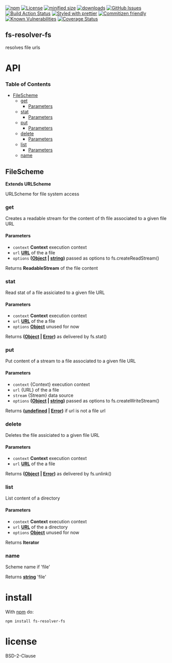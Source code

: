[![npm](https://img.shields.io/npm/v/fs-resolver-fs.svg)](https://www.npmjs.com/package/fs-resolver-fs)
[![License](https://img.shields.io/badge/License-BSD%203--Clause-blue.svg)](https://opensource.org/licenses/BSD-3-Clause)
[![minified size](https://badgen.net/bundlephobia/min/fs-resolver-fs)](https://bundlephobia.com/result?p=fs-resolver-fs)
[![downloads](http://img.shields.io/npm/dm/fs-resolver-fs.svg?style=flat-square)](https://npmjs.org/package/fs-resolver-fs)
[![GitHub Issues](https://img.shields.io/github/issues/arlac77/fs-resolver-fs.svg?style=flat-square)](https://github.com/arlac77/fs-resolver-fs/issues)
[![Build Action Status](https://img.shields.io/endpoint.svg?url=https%3A%2F%2Factions-badge.atrox.dev%2Farlac77%2Ffs-resolver-fs%2Fbadge&style=flat)](https://actions-badge.atrox.dev/arlac77/fs-resolver-fs/goto)
[![Styled with prettier](https://img.shields.io/badge/styled_with-prettier-ff69b4.svg)](https://github.com/prettier/prettier)
[![Commitizen friendly](https://img.shields.io/badge/commitizen-friendly-brightgreen.svg)](http://commitizen.github.io/cz-cli/)
[![Known Vulnerabilities](https://snyk.io/test/github/arlac77/fs-resolver-fs/badge.svg)](https://snyk.io/test/github/arlac77/fs-resolver-fs)
[![Coverage Status](https://coveralls.io/repos/arlac77/fs-resolver-fs/badge.svg)](https://coveralls.io/github/arlac77/fs-resolver-fs)

## fs-resolver-fs

resolves file urls

# API

<!-- Generated by documentation.js. Update this documentation by updating the source code. -->

### Table of Contents

-   [FileScheme](#filescheme)
    -   [get](#get)
        -   [Parameters](#parameters)
    -   [stat](#stat)
        -   [Parameters](#parameters-1)
    -   [put](#put)
        -   [Parameters](#parameters-2)
    -   [delete](#delete)
        -   [Parameters](#parameters-3)
    -   [list](#list)
        -   [Parameters](#parameters-4)
    -   [name](#name)

## FileScheme

**Extends URLScheme**

URLScheme for file system access

### get

Creates a readable stream for the content of th file associated to a given file URL

#### Parameters

-   `context` **Context** execution context
-   `url` **[URL](https://developer.mozilla.org/docs/Web/API/URL/URL)** of the a file
-   `options` **([Object](https://developer.mozilla.org/docs/Web/JavaScript/Reference/Global_Objects/Object) \| [string](https://developer.mozilla.org/docs/Web/JavaScript/Reference/Global_Objects/String))** passed as options to fs.createReadStream()

Returns **ReadableStream** of the file content

### stat

Read stat of a file assiciated to a given file URL

#### Parameters

-   `context` **Context** execution context
-   `url` **[URL](https://developer.mozilla.org/docs/Web/API/URL/URL)** of the a file
-   `options` **[Object](https://developer.mozilla.org/docs/Web/JavaScript/Reference/Global_Objects/Object)** unused for now

Returns **([Object](https://developer.mozilla.org/docs/Web/JavaScript/Reference/Global_Objects/Object) \| [Error](https://developer.mozilla.org/docs/Web/JavaScript/Reference/Global_Objects/Error))** as delivered by fs.stat()

### put

Put content of a stream to a file associated to a given file URL

#### Parameters

-   `context`  {Context} execution context
-   `url`  {URL} of the a file
-   `stream`  {Stream} data source
-   `options` **([Object](https://developer.mozilla.org/docs/Web/JavaScript/Reference/Global_Objects/Object) \| [string](https://developer.mozilla.org/docs/Web/JavaScript/Reference/Global_Objects/String))** passed as options to fs.createWriteStream()

Returns **([undefined](https://developer.mozilla.org/docs/Web/JavaScript/Reference/Global_Objects/undefined) \| [Error](https://developer.mozilla.org/docs/Web/JavaScript/Reference/Global_Objects/Error))** if url is not a file url

### delete

Deletes the file assiciated to a given file URL

#### Parameters

-   `context` **Context** execution context
-   `url` **[URL](https://developer.mozilla.org/docs/Web/API/URL/URL)** of the a file

Returns **([Object](https://developer.mozilla.org/docs/Web/JavaScript/Reference/Global_Objects/Object) \| [Error](https://developer.mozilla.org/docs/Web/JavaScript/Reference/Global_Objects/Error))** as delivered by fs.unlink()

### list

List content of a directory

#### Parameters

-   `context` **Context** execution context
-   `url` **[URL](https://developer.mozilla.org/docs/Web/API/URL/URL)** of the a directory
-   `options` **[Object](https://developer.mozilla.org/docs/Web/JavaScript/Reference/Global_Objects/Object)** unused for now

Returns **Iterator** 

### name

Scheme name if 'file'

Returns **[string](https://developer.mozilla.org/docs/Web/JavaScript/Reference/Global_Objects/String)** 'file'

# install

With [npm](http://npmjs.org) do:

```shell
npm install fs-resolver-fs
```

# license

BSD-2-Clause
